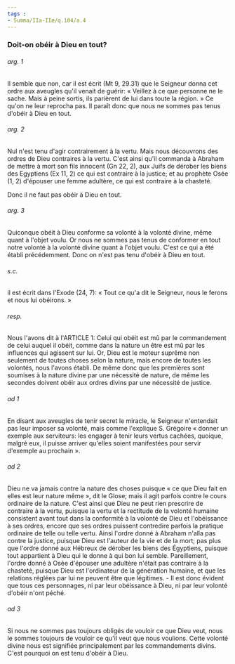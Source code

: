 ```yaml
---
tags : 
- Summa/IIa-IIæ/q.104/a.4
---
```


### Doit-on obéir à Dieu en tout?

###### arg. 1
Il semble que non, car il est écrit (Mt 9, 29.31) que le Seigneur donna cet ordre aux aveugles qu'il venait de guérir: « Veillez à ce que personne ne le sache. Mais à peine sortis, ils parièrent de lui dans toute la région. » Ce qu'on ne leur reprocha pas. Il paraît donc que nous ne sommes pas tenus d'obéir à Dieu en tout. 

###### arg. 2
Nul n'est tenu d'agir contrairement à la vertu. Mais nous découvrons des ordres de Dieu contraires à la vertu. C'est ainsi qu'il commanda à Abraham de mettre à mort son fils innocent (Gn 22, 2), aux Juifs de dérober les biens des Egyptiens (Ex 11, 2) ce qui est contraire à la justice; et au prophète Osée (1, 2) d'épouser une femme adultère, ce qui est contraire à la chasteté. 

Donc il ne faut pas obéir à Dieu en tout. 

###### arg. 3
Quiconque obéit à Dieu conforme sa volonté à la volonté divine, même quant à l'objet voulu. Or nous ne sommes pas tenus de conformer en tout notre volonté à la volonté divine quant à l'objet voulu. C'est ce qui a été établi précédemment. Donc on n'est pas tenu d'obéir à Dieu en tout. 

###### s.c.
il est écrit dans l'Exode (24, 7): « Tout ce qu'a dit le Seigneur, nous le ferons et nous lui obéirons. » 

###### resp.
Nous l'avons dit à l'ARTICLE 1: Celui qui obéit est mû par le commandement de celui auquel il obéit, comme dans la nature un être est mû par les influences qui agissent sur lui. Or, Dieu est le moteur suprême non seulement de toutes choses selon la nature, mais encore de toutes les volontés, nous l'avons établi. De même donc que les premières sont soumises à la nature divine par une nécessité de nature, de même les secondes doivent obéir aux ordres divins par une nécessité de justice. 

###### ad 1
En disant aux aveugles de tenir secret le miracle, le Seigneur n'entendait pas leur imposer sa volonté, mais comme l'explique S. Grégoire « donner un exemple aux serviteurs: les engager à tenir leurs vertus cachées, quoique, malgré eux, il puisse arriver qu'elles soient manifestées pour servir d'exemple au prochain ». 

###### ad 2
Dieu ne va jamais contre la nature des choses puisque « ce que Dieu fait en elles est leur nature même », dit le Glose; mais il agit parfois contre le cours ordinaire de la nature. C'est ainsi que Dieu ne peut rien prescrire de contraire à la vertu, puisque la vertu et la rectitude de la volonté humaine consistent avant tout dans la conformité à la volonté de Dieu et l'obéissance à ses ordres, encore que ses ordres puissent contredire parfois la pratique ordinaire de telle ou telle vertu. Ainsi l'ordre donné à Abraham n'alla pas contre la justice, puisque Dieu est l'auteur de la vie et de la mort; pas plus que l'ordre donné aux Hébreux de dérober les biens des Égyptiens, puisque tout appartient à Dieu qui le donne à qui bon lui semble. Pareillement, l'ordre donné à Osée d'épouser une adultère n'était pas contraire à la chasteté, puisque Dieu est l'ordinateur de la génération humaine, et que les relations réglées par lui ne peuvent être que légitimes. - Il est donc évident que tous ces personnages, ni par leur obéissance à Dieu, ni par leur volonté d'obéir n'ont péché. 

###### ad 3
Si nous ne sommes pas toujours obligés de vouloir ce que Dieu veut, nous le sommes toujours de vouloir ce qu'il veut que nous voulions. Cette volonté divine nous est signifiée principalement par les commandements divins. C'est pourquoi on est tenu d'obéir à Dieu. 

